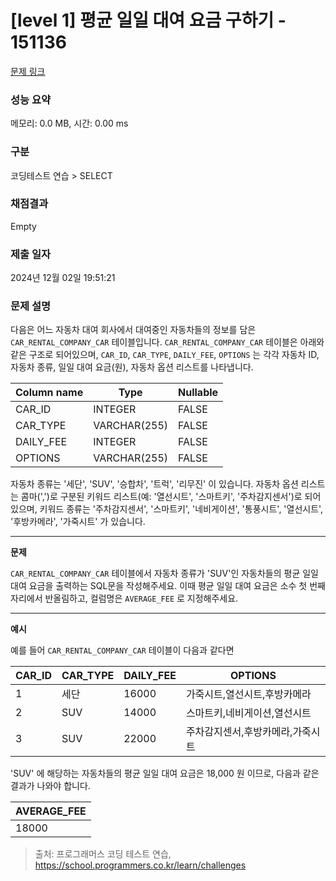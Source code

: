 # \[level 1] 평균 일일 대여 요금 구하기 - 151136

[문제 링크](https://school.programmers.co.kr/learn/courses/30/lessons/151136)

### 성능 요약

메모리: 0.0 MB, 시간: 0.00 ms

### 구분

코딩테스트 연습 > SELECT

### 채점결과

Empty

### 제출 일자

2024년 12월 02일 19:51:21

### 문제 설명

다음은 어느 자동차 대여 회사에서 대여중인 자동차들의 정보를 담은 `CAR_RENTAL_COMPANY_CAR` 테이블입니다. `CAR_RENTAL_COMPANY_CAR` 테이블은 아래와 같은 구조로 되어있으며, `CAR_ID`, `CAR_TYPE`, `DAILY_FEE`, `OPTIONS` 는 각각 자동차 ID, 자동차 종류, 일일 대여 요금(원), 자동차 옵션 리스트를 나타냅니다.

| Column name | Type         | Nullable |
| ----------- | ------------ | -------- |
| CAR\_ID     | INTEGER      | FALSE    |
| CAR\_TYPE   | VARCHAR(255) | FALSE    |
| DAILY\_FEE  | INTEGER      | FALSE    |
| OPTIONS     | VARCHAR(255) | FALSE    |

자동차 종류는 '세단', 'SUV', '승합차', '트럭', '리무진' 이 있습니다. 자동차 옵션 리스트는 콤마(',')로 구분된 키워드 리스트(예: '열선시트', '스마트키', '주차감지센서')로 되어있으며, 키워드 종류는 '주차감지센서', '스마트키', '네비게이션', '통풍시트', '열선시트', '후방카메라', '가죽시트' 가 있습니다.

***

**문제**

`CAR_RENTAL_COMPANY_CAR` 테이블에서 자동차 종류가 'SUV'인 자동차들의 평균 일일 대여 요금을 출력하는 SQL문을 작성해주세요. 이때 평균 일일 대여 요금은 소수 첫 번째 자리에서 반올림하고, 컬럼명은 `AVERAGE_FEE` 로 지정해주세요.

***

**예시**

예를 들어 `CAR_RENTAL_COMPANY_CAR` 테이블이 다음과 같다면

| CAR\_ID | CAR\_TYPE | DAILY\_FEE | OPTIONS           |
| ------- | --------- | ---------- | ----------------- |
| 1       | 세단        | 16000      | 가죽시트,열선시트,후방카메라   |
| 2       | SUV       | 14000      | 스마트키,네비게이션,열선시트   |
| 3       | SUV       | 22000      | 주차감지센서,후방카메라,가죽시트 |

'SUV' 에 해당하는 자동차들의 평균 일일 대여 요금은 18,000 원 이므로, 다음과 같은 결과가 나와야 합니다.

| AVERAGE\_FEE |
| ------------ |
| 18000        |

> 출처: 프로그래머스 코딩 테스트 연습, https://school.programmers.co.kr/learn/challenges
